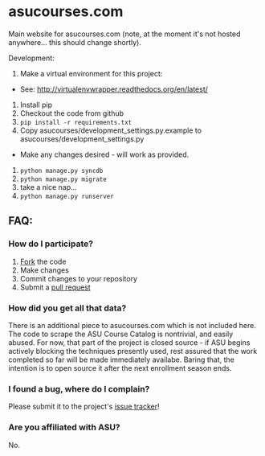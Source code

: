 asucourses.com
==============

Main website for asucourses.com (note, at the moment it's not hosted anywhere... this should change shortly).

Development:

1. Make a virtual environment for this project:
  * See: http://virtualenvwrapper.readthedocs.org/en/latest/
1. Install pip
1. Checkout the code from github
1. `pip install -r requirements.txt`
1. Copy asucourses/development_settings.py.example to asucourses/development_settings.py
  * Make any changes desired - will work as provided.
1. `python manage.py syncdb`
1. `python manage.py migrate`
1. take a nice nap...
1. `python manage.py runserver`


FAQ:
----

### How do I participate?

1. [Fork](https://github.com/asucourses/asucourses.com/fork) the code
2. Make changes
3. Commit changes to your repository
4. Submit a [pull request](https://github.com/asucourses/asucourses.com/pulls)


### How did you get all that data?

There is an additional piece to asucourses.com which is not included here. The code to scrape the ASU Course Catalog is nontrivial, and easily abused. For now, that part of the project is closed source - if ASU begins actively blocking the techniques presently used, rest assured that the work completed so far will be made immediately availabe. Baring that, the intention is to open source it after the next enrollment season ends.

### I found a bug, where do I complain?

Please submit it to the project's [issue tracker](https://github.com/asucourses/asucourses.com/issues)!

### Are you affiliated with ASU?

No.
